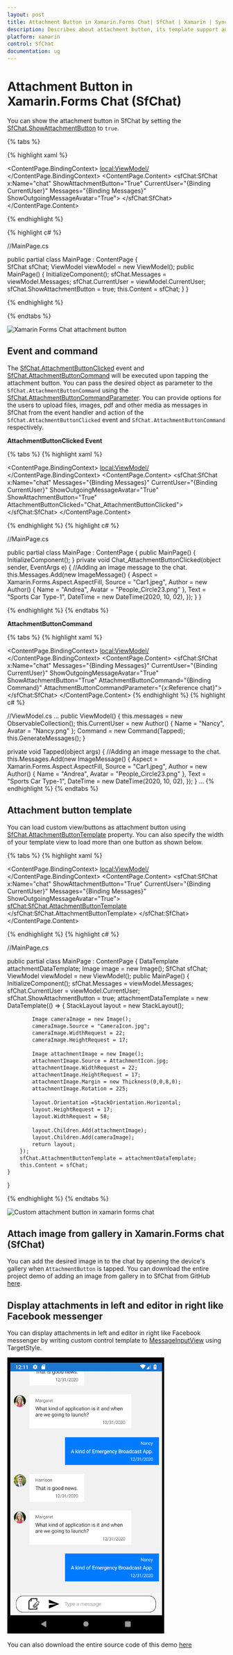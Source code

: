 ```yaml
---
layout: post
title: Attachment Button in Xamarin.Forms Chat| SfChat | Xamarin | Syncfusion
description: Describes about attachment button, its template support and how to upload media/files as messages using the built-in events and command in Xamarin.Forms Chat.
platform: xamarin
control: SfChat
documentation: ug
---
```


# Attachment Button in Xamarin.Forms Chat (SfChat)

You can show the attachment button in SfChat by setting the [SfChat.ShowAttachmentButton](https://help.syncfusion.com/cr/xamarin/Syncfusion.XForms.Chat.SfChat.html#Syncfusion_XForms_Chat_SfChat_ShowAttachmentButton) to `true`.

{% tabs %}

{% highlight xaml %}

<?xml version="1.0" encoding="utf-8" ?>
<ContentPage xmlns="http://xamarin.com/schemas/2014/forms"
             xmlns:x="http://schemas.microsoft.com/winfx/2009/xaml"
             xmlns:sfChat="clr-namespace:Syncfusion.XForms.Chat;assembly=Syncfusion.SfChat.XForms"
             xmlns:local="clr-namespace:ChatSample"
             x:Class="ChatSample.MainPage">
    <ContentPage.BindingContext>
        <local:ViewModel/>
    </ContentPage.BindingContext>
    <ContentPage.Content>
            <sfChat:SfChat x:Name="chat" 
                           ShowAttachmentButton="True"
                           CurrentUser="{Binding CurrentUser}" 
                           Messages="{Binding Messages}"
                           ShowOutgoingMessageAvatar="True">
        </sfChat:SfChat>
    </ContentPage.Content>
</ContentPage>

{% endhighlight %}

{% highlight c# %}

//MainPage.cs

public partial class MainPage : ContentPage
{      
    SfChat sfChat;
    ViewModel viewModel = new ViewModel();
    public MainPage()
    {
        InitializeComponent();
        sfChat.Messages = viewModel.Messages;
        sfChat.CurrentUser = viewModel.CurrentUser;
        sfChat.ShowAttachmentButton = true;
        this.Content = sfChat;
    }
}

{% endhighlight %}

{% endtabs %}

![Xamarin Forms Chat attachment button](SfChat_images/Xamarin-Forms-chat-attachmentbutton.png)

## Event and command

The [SfChat.AttachmentButtonClicked](https://help.syncfusion.com/cr/xamarin/Syncfusion.XForms.Chat.SfChat.html) event and [SfChat.AttachmentButtonCommand](https://help.syncfusion.com/cr/xamarin/Syncfusion.XForms.Chat.SfChat.html#Syncfusion_XForms_Chat_SfChat_AttachmentButtonCommand) will be executed upon tapping the attachment button. You can pass the desired object as parameter to the `SfChat.AttachmentButtonCommand` using the [SfChat.AttachmentButtonCommandParameter](https://help.syncfusion.com/cr/xamarin/Syncfusion.XForms.Chat.SfChat.html#Syncfusion_XForms_Chat_SfChat_AttachmentButtonCommandParameter). You can provide options for the users to upload files, images, pdf and other media as messages in SfChat from the event handler and action of the `SfChat.AttachmentButtonClicked` event and `SfChat.AttachmentButtonCommand` respectively.

**AttachmentButtonClicked Event**

{% tabs %}
{% highlight xaml %}

<?xml version="1.0" encoding="utf-8" ?>
<ContentPage xmlns="http://xamarin.com/schemas/2014/forms"
             xmlns:x="http://schemas.microsoft.com/winfx/2009/xaml"
             xmlns:sfChat="clr-namespace:Syncfusion.XForms.Chat;assembly=Syncfusion.SfChat.XForms"
             xmlns:local="clr-namespace:ChatSample"
             x:Class="ChatSample.MainPage">
    <ContentPage.BindingContext>
        <local:ViewModel/>
    </ContentPage.BindingContext>
    <ContentPage.Content>
            <sfChat:SfChat x:Name="chat" 
                           Messages="{Binding Messages}"
                           CurrentUser="{Binding CurrentUser}"
                           ShowOutgoingMessageAvatar="True"
                           ShowAttachmentButton="True"
                           AttachmentButtonClicked="Chat_AttachmentButtonClicked">
        </sfChat:SfChat>
    </ContentPage.Content>
</ContentPage>

{% endhighlight %}
{% highlight c# %}

//MainPage.cs

public partial class MainPage : ContentPage
{
    public MainPage()
    {
        InitializeComponent();
    }
    private void Chat_AttachmentButtonClicked(object sender, EventArgs e)
    {
        //Adding an image message to the chat.
        this.Messages.Add(new ImageMessage()
        {
            Aspect = Xamarin.Forms.Aspect.AspectFill,
            Source = "Car1.jpeg",
            Author = new Author() { Name = "Andrea", Avatar = "People_Circle23.png" },
            Text = "Sports Car Type-1",
            DateTime = new DateTime(2020, 10, 02),
        });
    }
}

{% endhighlight %}
{% endtabs %}

**AttachmentButtonCommand**

{% tabs %}
{% highlight xaml %}

<?xml version="1.0" encoding="utf-8" ?>
<ContentPage xmlns="http://xamarin.com/schemas/2014/forms"
             xmlns:x="http://schemas.microsoft.com/winfx/2009/xaml"
             xmlns:sfChat="clr-namespace:Syncfusion.XForms.Chat;assembly=Syncfusion.SfChat.XForms"
             xmlns:local="clr-namespace:ChatSample"
             x:Class="ChatSample.MainPage">
    <ContentPage.BindingContext>
        <local:ViewModel/>
    </ContentPage.BindingContext>
    <ContentPage.Content>
            <sfChat:SfChat x:Name="chat"
                           Messages="{Binding Messages}"
                           CurrentUser="{Binding CurrentUser}"
                           ShowOutgoingMessageAvatar="True"
                           ShowAttachmentButton="True"
                           AttachmentButtonCommand="{Binding Command}"
                           AttachmentButtonCommandParameter="{x:Reference chat}">
        </sfChat:SfChat>
    </ContentPage.Content>
</ContentPage>
{% endhighlight %}
{% highlight c# %}

//ViewModel.cs
...
public ViewModel()
{
    this.messages = new ObservableCollection<object>();
    this.CurrentUser = new Author() { Name = "Nancy", Avatar = "Nancy.png" };
    Command = new Command(Tapped);
    this.GenerateMessages();
}

private void Tapped(object args)
{
    //Adding an image message to the chat.
    this.Messages.Add(new ImageMessage()
    {
        Aspect = Xamarin.Forms.Aspect.AspectFill,
        Source = "Car1.jpeg",
        Author = new Author() { Name = "Andrea", Avatar = "People_Circle23.png" },
        Text = "Sports Car Type-1",
        DateTime = new DateTime(2020, 10, 02),
    });
}
...
{% endhighlight %}
{% endtabs %}

## Attachment button template 

You can load custom view/buttons as attachment button using [SfChat.AttachmentButtonTemplate](https://help.syncfusion.com/cr/xamarin/Syncfusion.XForms.Chat.SfChat.html#Syncfusion_XForms_Chat_SfChat_AttachmentButtonTemplate) property. You can also specify the width of your template view to load more than one button as shown below.

{% tabs %}
{% highlight xaml %}

<?xml version="1.0" encoding="utf-8" ?>
<ContentPage xmlns="http://xamarin.com/schemas/2014/forms"
             xmlns:x="http://schemas.microsoft.com/winfx/2009/xaml"
             xmlns:sfChat="clr-namespace:Syncfusion.XForms.Chat;assembly=Syncfusion.SfChat.XForms"
             xmlns:local="clr-namespace:ChatSample"
             x:Class="ChatSample.MainPage">
    <ContentPage.BindingContext>
        <local:ViewModel/>
    </ContentPage.BindingContext>
    <ContentPage.Content>
            <sfChat:SfChat x:Name="chat" 
                           ShowAttachmentButton="True"
                           CurrentUser="{Binding CurrentUser}" 
                           Messages="{Binding Messages}"
                           ShowOutgoingMessageAvatar="True">
                <sfChat:SfChat.AttachmentButtonTemplate>
                    <DataTemplate>
                        <StackLayout WidthRequest="58" HeightRequest="17" Orientation="Horizontal">
                            <Image Source="AttachmentIcon.jpg" WidthRequest="22" HeightRequest="17" Rotation="225" Margin="0,0,8,0"/>
                            <Image Source="CameraIcon.jpg" WidthRequest="22" HeightRequest="17"/>
                        </StackLayout>
                    </DataTemplate>
                </sfChat:SfChat.AttachmentButtonTemplate>
        </sfChat:SfChat>
    </ContentPage.Content>
</ContentPage>

{% endhighlight %}
{% highlight c# %}

//MainPage.cs

public partial class MainPage : ContentPage
{
    DataTemplate attachmentDataTemplate;
    Image image = new Image();
    SfChat sfChat;
    ViewModel viewModel = new ViewModel();
    public MainPage()
    {
        InitializeComponent();
        sfChat.Messages = viewModel.Messages;
        sfChat.CurrentUser = viewModel.CurrentUser;
        sfChat.ShowAttachmentButton = true;
        attachmentDataTemplate = new DataTemplate(() =>
        {
            StackLayout layout = new StackLayout();
            
            Image cameraImage = new Image();
            cameraImage.Source = "CameraIcon.jpg";
            cameraImage.WidthRequest = 22;
            cameraImage.HeightRequest = 17;

            Image attachmentImage = new Image();
            attachmentImage.Source = AttachmentIcon.jpg;
            attachmentImage.WidthRequest = 22;
            attachmentImage.HeightRequest = 17;
            attachmentImage.Margin = new Thickness(0,0,8,0);
            attachmentImage.Rotation = 225;             

            layout.Orientation =StackOrientation.Horizontal;
            layout.HeightRequest = 17;
            layout.WidthRequest = 58;
            
            layout.Children.Add(attachmentImage);
            layout.Children.Add(cameraImage);
            return layout;
        });
        sfChat.AttachmentButtonTemplate = attachmentDataTemplate;
        this.Content = sfChat;
    }
}

{% endhighlight %}
{% endtabs %}

![Custom attachment button in xamarin forms chat](SfChat_images/AttachmentButton_template.png)

## Attach image from gallery in Xamarin.Forms chat (SfChat)

You can add the desired image in to the chat by opening the device's gallery when `AttachmentButton` is tapped. You can download the entire project demo of adding an image from gallery in to SfChat from GitHub [here](https://github.com/SyncfusionExamples/How-to-attach-image-from-gallery-in-Xamarin.Forms-chat).

## Display attachments in left and editor in right like Facebook messenger

You can display attachments in left and editor in right like Facebook messenger by writing custom control template to [MessageInputView](https://help.syncfusion.com/cr/xamarin/Syncfusion.XForms.Chat.MessageInputView.html) using TargetStyle.

![Display attachments in left and editor in right like facebook messenger](SfChat_images/display-attachments-in-left-and-editor-in-right-like-facebook-messenger.png)

You can also download the entire source code of this demo [here](https://github.com/SyncfusionExamples/show-attachment-button-in-left-and-editor-in-right-like-facebook-messenger-in-Xamarin.Forms.Chat)
